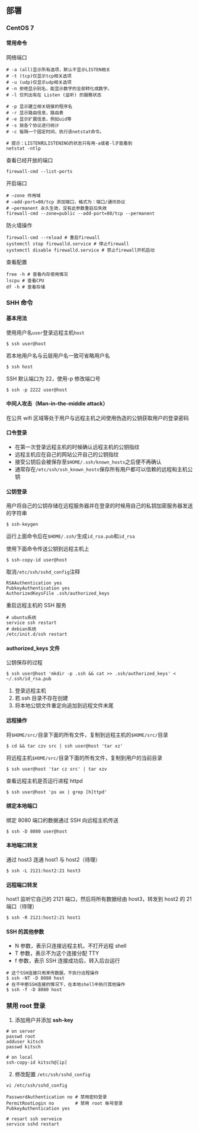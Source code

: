 ## 部署

### CentOS 7

#### 常用命令

网络端口

```shell
# -a (all)显示所有选项，默认不显示LISTEN相关
# -t (tcp)仅显示tcp相关选项
# -u (udp)仅显示udp相关选项
# -n 拒绝显示别名，能显示数字的全部转化成数字。
# -l 仅列出有在 Listen (监听) 的服務状态

# -p 显示建立相关链接的程序名
# -r 显示路由信息，路由表
# -e 显示扩展信息，例如uid等
# -s 按各个协议进行统计
# -c 每隔一个固定时间，执行该netstat命令。

# 提示：LISTEN和LISTENING的状态只有用-a或者-l才能看到
netstat -ntlp
```

查看已经开放的端口

```SHELL
firewall-cmd --list-ports
```

开启端口

```shell
# –zone 作用域
# –add-port=80/tcp 添加端口，格式为：端口/通讯协议
# –permanent 永久生效，没有此参数重启后失效
firewall-cmd --zone=public --add-port=80/tcp --permanent
```

防火墙操作

```shell
firewall-cmd --reload # 重启firewall
systemctl stop firewalld.service # 停止firewall
systemctl disable firewalld.service # 禁止firewall开机启动
```

查看配置

```shell
free -h # 查看内存使用情况
lscpu # 查看CPU
df -h # 查看存储
```

### SHH 命令

#### 基本用法

使用用户名`user`登录远程主机`host`

```shell
$ ssh user@host
```

若本地用户名与云层用户名一致可省略用户名

```shell
$ ssh host
```

SSH 默认端口为 22，使用-p 修改端口号

```shell
$ ssh -p 2222 user@host
```

#### 中间人攻击（Man-in-the-middle attack）

在公共 wifi 区域等处于用户与远程主机之间使用伪造的公钥获取用户的登录密码

#### 口令登录

- 在第一次登录远程主机的时候确认远程主机的公钥指纹
- 远程主机应在自己的网站公开自己的公钥指纹
- 接受公钥后会被保存至`$HOME/.ssh/known_hosts`之后便不再确认
- 通常存在`/etc/ssh/ssh_known_hosts`保存所有用户都可以信赖的远程和主机公钥

#### 公钥登录

用户将自己的公钥存储在远程服务器并在登录的时候用自己的私钥加密服务器发送的字符串

```shell
$ ssh-keygen
```

运行上面命令后在`$HOME/.ssh/`生成`id_rsa.pub`和`id_rsa`

使用下面命令传送公钥到远程主机上

```shell
$ ssh-copy-id user@host
```

取消`/etc/ssh/sshd_config`注释

```
RSAAuthentication yes
PubkeyAuthentication yes
AuthorizedKeysFile .ssh/authorized_keys
```

重启远程主机的 SSH 服务

```shell
# ubuntu系统
service ssh restart
# debian系统
/etc/init.d/ssh restart
```

#### authorized_keys 文件

公钥保存的过程

```shell
$ ssh user@host 'mkdir -p .ssh && cat >> .ssh/authorized_keys' < ~/.ssh/id_rsa.pub
```

1. 登录远程主机
2. 若.ssh 目录不存在创建
3. 将本地公钥文件重定向追加到远程文件末尾

#### 远程操作

将`$HOME/src/`目录下面的所有文件，复制到远程主机的`$HOME/src/`目录

```shell
$ cd && tar czv src | ssh user@host 'tar xz'
```

将远程主机`$HOME/src/`目录下面的所有文件，复制到用户的当前目录

```shell
$ ssh user@host 'tar cz src' | tar xzv
```

查看远程主机是否运行进程 httpd

```shell
$ ssh user@host 'ps ax | grep [h]ttpd'
```

#### 绑定本地端口

绑定 8080 端口的数据通过 SSH 向远程主机传送

```shell
$ ssh -D 8080 user@host
```

#### 本地端口转发

通过 host3 连通 host1 与 host2（待理）

```shell
$ ssh -L 2121:host2:21 host3
```

#### 远程端口转发

host1 监听它自己的 2121 端口，然后将所有数据经由 host3，转发到 host2 的 21 端口（待理）

```shell
$ ssh -R 2121:host2:21 host1
```

#### SSH 的其他参数

- N 参数，表示只连接远程主机，不打开远程 shell
- T 参数，表示不为这个连接分配 TTY
- f 参数，表示 SSH 连接成功后，转入后台运行

```shell
# 这个SSH连接只用来传数据，不执行远程操作
$ ssh -NT -D 8080 host
# 在不中断SSH连接的情况下，在本地shell中执行其他操作
$ ssh -f -D 8080 host
```

### 禁用 root 登录

1. 添加用户并添加 **ssh-key**

```shell
# on server
passwd root
adduser kitsch
passwd kitsch

# on local
ssh-copy-id kitsch@[ip]
```

2. 修改配置 `/etc/ssh/sshd_config`

```shell
vi /etc/ssh/sshd_config

PasswordAuthentication no # 禁用密码登录
PermitRootLogin no        # 禁用 root 帐号登录
PubkeyAuthentication yes

# resart ssh serveice
service sshd restart
```
